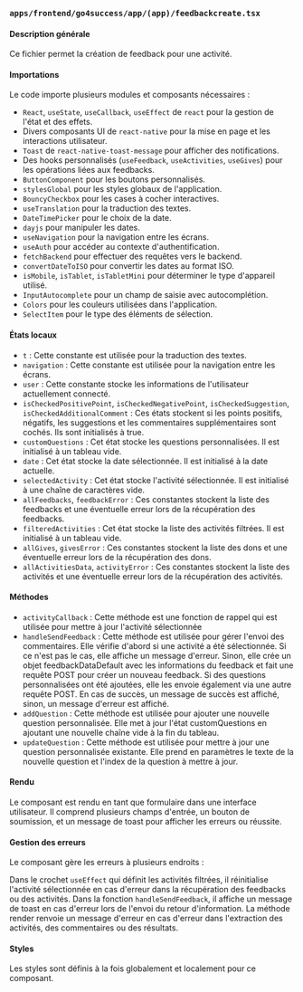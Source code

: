 ### `apps/frontend/go4success/app/(app)/feedbackcreate.tsx`

#### Description générale

Ce fichier permet la création de feedback pour une activité.

#### Importations

Le code importe plusieurs modules et composants nécessaires :

- `React`, `useState`, `useCallback`, `useEffect` de `react` pour la gestion de l'état et des effets.
- Divers composants UI de `react-native` pour la mise en page et les interactions utilisateur.
- `Toast` de `react-native-toast-message` pour afficher des notifications.
- Des hooks personnalisés (`useFeedback`, `useActivities`, `useGives`) pour les opérations liées aux feedbacks.
- `ButtonComponent` pour les boutons personnalisés.
- `stylesGlobal` pour les styles globaux de l'application.
- `BouncyCheckbox` pour les cases à cocher interactives.
- `useTranslation` pour la traduction des textes.
- `DateTimePicker` pour le choix de la date.
- `dayjs` pour manipuler les dates.
- `useNavigation` pour la navigation entre les écrans.
- `useAuth` pour accéder au contexte d'authentification.
- `fetchBackend` pour effectuer des requêtes vers le backend.
- `convertDateToISO` pour convertir les dates au format ISO.
- `isMobile`, `isTablet`, `isTabletMini` pour déterminer le type d'appareil utilisé.
- `InputAutocomplete` pour un champ de saisie avec autocomplétion.
- `Colors` pour les couleurs utilisées dans l'application.
- `SelectItem` pour le type des éléments de sélection.

#### États locaux

- `t` : Cette constante est utilisée pour la traduction des textes.
- `navigation` : Cette constante est utilisée pour la navigation entre les écrans.
- `user` : Cette constante stocke les informations de l'utilisateur actuellement connecté.
- `isCheckedPositivePoint`, `isCheckedNegativePoint`, `isCheckedSuggestion`, `isCheckedAdditionalComment` : Ces états
  stockent si les points positifs, négatifs, les suggestions et les commentaires supplémentaires sont cochés. Ils sont
  initialisés à true.
- `customQuestions` : Cet état stocke les questions personnalisées. Il est initialisé à un tableau vide.
- `date` : Cet état stocke la date sélectionnée. Il est initialisé à la date actuelle.
- `selectedActivity` : Cet état stocke l'activité sélectionnée. Il est initialisé à une chaîne de caractères vide.
- `allFeedbacks`, `feedbackError` : Ces constantes stockent la liste des feedbacks et une éventuelle erreur lors de la
  récupération des feedbacks.
- `filteredActivities` : Cet état stocke la liste des activités filtrées. Il est initialisé à un tableau vide.
- `allGives`, `givesError` : Ces constantes stockent la liste des dons et une éventuelle erreur lors de la récupération
  des dons.
- `allActivitiesData`, `activityError` : Ces constantes stockent la liste des activités et une éventuelle erreur lors de
  la récupération des activités.

#### Méthodes

- `activityCallback` : Cette méthode est une fonction de rappel qui est utilisée pour mettre à jour l'activité
  sélectionnée
- `handleSendFeedback` : Cette méthode est utilisée pour gérer l'envoi des commentaires. Elle vérifie d'abord si une
  activité a été sélectionnée. Si ce n'est pas le cas, elle affiche un message d'erreur. Sinon, elle crée un objet
  feedbackDataDefault avec les informations du feedback et fait une requête POST pour créer un nouveau feedback. Si des
  questions personnalisées ont été ajoutées, elle les envoie également via une autre requête POST. En cas de succès, un
  message de succès est affiché, sinon, un message d'erreur est affiché.
- `addQuestion` : Cette méthode est utilisée pour ajouter une nouvelle question personnalisée. Elle met à jour l'état
  customQuestions en ajoutant une nouvelle chaîne vide à la fin du tableau.
- `updateQuestion` : Cette méthode est utilisée pour mettre à jour une question personnalisée existante. Elle prend en
  paramètres le texte de la nouvelle question et l'index de la question à mettre à jour.

#### Rendu

Le composant est rendu en tant que formulaire dans une interface utilisateur. Il comprend plusieurs champs d'entrée, un
bouton de soumission, et un message de toast pour afficher les erreurs ou réussite.

#### Gestion des erreurs

Le composant gère les erreurs à plusieurs endroits :

Dans le crochet `useEffect` qui définit les activités filtrées, il réinitialise l'activité sélectionnée en cas d'erreur
dans la récupération des feedbacks ou des activités.
Dans la fonction `handleSendFeedback`, il affiche un message de toast en cas d'erreur lors de l'envoi du retour
d'information.
La méthode render renvoie un message d'erreur en cas d'erreur dans l'extraction des activités, des commentaires ou des
résultats.

#### Styles

Les styles sont définis à la fois globalement et localement pour ce composant.